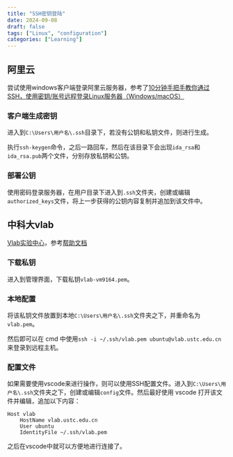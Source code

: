```yaml
---
title: "SSH密钥登陆"
date: 2024-09-08
draft: false
tags: ["Linux", "configuration"]
categories: ["Learning"]
---
```


## 阿里云

尝试使用windows客户端登录阿里云服务器，参考了[10分钟手把手教你通过SSH，使用密钥/账号远程登录Linux服务器（Windows/macOS）](https://www.bilibili.com/video/BV1cL411w7RB/?share_source=copy_web&vd_source=0d697b39bd28b6cf6923ec4eb9bd05f4)

### 客户端生成密钥

进入到`C:\Users\用户名\.ssh`目录下，若没有公钥和私钥文件，则进行生成。

执行`ssh-keygen`命令，之后一路回车，然后在该目录下会出现`ida_rsa`和`ida_rsa.pub`两个文件，分别存放私钥和公钥。

### 部署公钥

使用密码登录服务器，在用户目录下进入到`.ssh`文件夹，创建或编辑`authorized_keys`文件，将上一步获得的公钥内容复制并追加到该文件中。

## 中科大vlab

[Vlab实验中心](https://vlab.ustc.edu.cn/)，参考[帮助文档](https://vlab.ustc.edu.cn/docs/login/ssh/)

### 下载私钥

进入到管理界面，下载私钥`vlab-vm9164.pem`。

### 本地配置

将该私钥文件放置到本地`C:\Users\用户名\.ssh`文件夹之下，并重命名为`vlab.pem`。

然后即可以在 cmd 中使用`ssh -i ~/.ssh/vlab.pem ubuntu@vlab.ustc.edu.cn`来登录到远程主机。

### 配置文件

如果需要使用vscode来进行操作，则可以使用SSH配置文件。进入到`C:\Users\用户名\.ssh`文件夹之下，创建或编辑`config`文件。然后最好使用 vscode 打开该文件并编辑，追加以下内容：

```text
Host vlab
    HostName vlab.ustc.edu.cn
    User ubuntu
    IdentityFile ~/.ssh/vlab.pem
```

之后在vscode中就可以方便地进行连接了。
